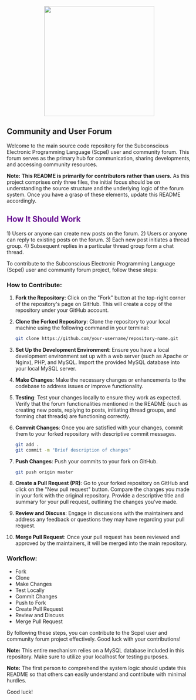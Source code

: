 <div align="center">
	<img src="https://scpel.org/scpel_logo.png"  width="300" height="300">
</div>

<h2>Community and User Forum</h2>

Welcome to the main source code repository for the Subconscious Electronic Programming Language (Scpel) user and community forum. This forum serves as the primary hub for communication, sharing developments, and accessing community resources.

[Scpel Website]: https://www.scpel.org/

**Note: This README is primarily for contributors rather than users.**
As this project comprises only three files, the initial focus should be on understanding the source structure and the underlying logic of the forum system. Once you have a grasp of these elements, update this README accordingly.

<h2 style="color:#660991;">How It Should Work</h2>
1) Users or anyone can create new posts on the forum.
2) Users or anyone can reply to existing posts on the forum.
3) Each new post initiates a thread group.
4) Subsequent replies in a particular thread group form a chat thread.

To contribute to the Subconscious Electronic Programming Language (Scpel) user and community forum project, follow these steps:

### How to Contribute:

1. **Fork the Repository**: Click on the "Fork" button at the top-right corner of the repository's page on GitHub. This will create a copy of the repository under your GitHub account.

2. **Clone the Forked Repository**: Clone the repository to your local machine using the following command in your terminal:
   ```bash
   git clone https://github.com/your-username/repository-name.git
   ```

3. **Set Up the Development Environment**: Ensure you have a local development environment set up with a web server (such as Apache or Nginx), PHP, and MySQL. Import the provided MySQL database into your local MySQL server.

4. **Make Changes**: Make the necessary changes or enhancements to the codebase to address issues or improve functionality.

5. **Testing**: Test your changes locally to ensure they work as expected. Verify that the forum functionalities mentioned in the README (such as creating new posts, replying to posts, initiating thread groups, and forming chat threads) are functioning correctly.

6. **Commit Changes**: Once you are satisfied with your changes, commit them to your forked repository with descriptive commit messages.
   ```bash
   git add .
   git commit -m "Brief description of changes"
   ```

7. **Push Changes**: Push your commits to your fork on GitHub.
   ```bash
   git push origin master
   ```

8. **Create a Pull Request (PR)**: Go to your forked repository on GitHub and click on the "New pull request" button. Compare the changes you made in your fork with the original repository. Provide a descriptive title and summary for your pull request, outlining the changes you've made.

9. **Review and Discuss**: Engage in discussions with the maintainers and address any feedback or questions they may have regarding your pull request.

10. **Merge Pull Request**: Once your pull request has been reviewed and approved by the maintainers, it will be merged into the main repository.

### Workflow:

- Fork
- Clone
- Make Changes
- Test Locally
- Commit Changes
- Push to Fork
- Create Pull Request
- Review and Discuss
- Merge Pull Request

By following these steps, you can contribute to the Scpel user and community forum project effectively. Good luck with your contributions!

**Note:** This entire mechanism relies on a MySQL database included in this repository. Make sure to utilize your localhost for testing purposes.

**Note:** The first person to comprehend the system logic should update this README so that others can easily understand and contribute with minimal hurdles.

Good luck!

